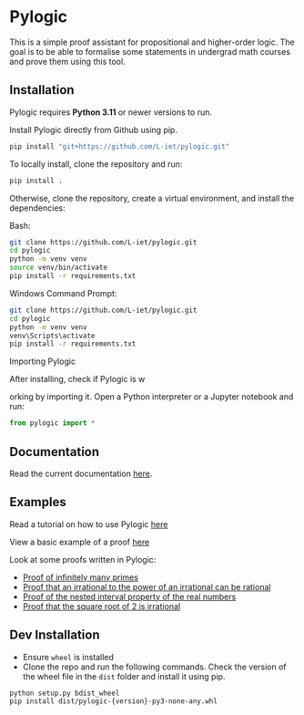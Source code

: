 # Pylogic

This is a simple proof assistant for propositional and higher-order logic. The goal is to be able to formalise some statements in undergrad math courses and prove them using this tool.

## Installation

Pylogic requires **Python 3.11** or newer versions to run.

Install Pylogic directly from Github using pip.

```bash
pip install "git+https://github.com/L-iet/pylogic.git"
```

To locally install, clone the repository and run:

```bash
pip install .
```

Otherwise, clone the repository, create a virtual environment, and install the dependencies:

Bash:
```bash
git clone https://github.com/L-iet/pylogic.git
cd pylogic
python -m venv venv
source venv/bin/activate
pip install -r requirements.txt
```

Windows Command Prompt:

```bash
git clone https://github.com/L-iet/pylogic.git
cd pylogic
python -m venv venv
venv\Scripts\activate
pip install -r requirements.txt
```

Importing Pylogic

After installing, check if Pylogic is w

orking by importing it. Open a Python interpreter or a Jupyter notebook and run:

```python
from pylogic import *
```

## Documentation

Read the current documentation [here](docs/Introduction.ipynb).

## Examples

Read a tutorial on how to use Pylogic [here](Tutorial%20Demo.ipynb)

View a basic example of a proof [here](Basic%20Examples.ipynb)

Look at some proofs written in Pylogic:

- [Proof of infinitely many primes](infinite_primes.ipynb)
- [Proof that an irrational to the power of an irrational can be rational](irr_to_power_irr.ipynb)
- [Proof of the nested interval property of the real numbers](nested_interval.ipynb)
- [Proof that the square root of 2 is irrational](root_2_is_irrational_1.ipynb)


## Dev Installation

- Ensure `wheel` is installed
- Clone the repo and run the following commands. Check the version of the wheel file in the `dist` folder and install it using pip.

```bash
python setup.py bdist_wheel
pip install dist/pylogic-{version}-py3-none-any.whl
```

